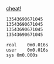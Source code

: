 [cheat!](https://www.reddit.com/r/adventofcode/comments/zmcn64/comment/j0b90nr/?utm_source=share&utm_medium=web2x&context=3)

    13543690671045
    13543690671045
    13543690671045
    13543690671045

    real	0m0.016s
    user	0m0.016s
    sys	0m0.000s
